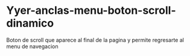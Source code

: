 # Yyer-anclas-menu-boton-scroll-dinamico
Boton de scroll que aparece al final de la pagina y permite regresarte al menu de navegacion
